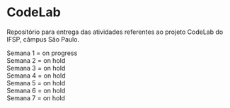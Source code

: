 # CodeLab
Repositório para entrega das atividades referentes ao projeto CodeLab do IFSP, câmpus São Paulo. 

Semana 1 = on progress<br>
Semana 2 = on hold<br>
Semana 3 = on hold<br>
Semana 4 = on hold<br>
Semana 5 = on hold<br>
Semana 6 = on hold<br>
Semana 7 = on hold<br>

